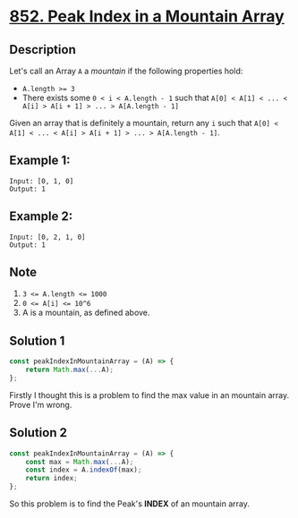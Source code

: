 # [852. Peak Index in a Mountain Array](https://leetcode.com/problems/peak-index-in-a-mountain-array/description/)

## Description
Let's call an Array `A` a *mountain* if the following properties hold:  
- `A.length >= 3`
- There exists some `0 < i < A.length - 1` such that `A[0] < A[1] < ... < A[i] > A[i + 1] > ... > A[A.length - 1]`  

Given an array that is definitely a mountain, return any `i` such that `A[0] < A[1] < ... < A[i] > A[i + 1] > ... > A[A.length - 1]`.  

## Example 1:
```
Input: [0, 1, 0]
Output: 1
```

## Example 2:
```
Input: [0, 2, 1, 0]
Output: 1
```

## Note
1. `3 <= A.length <= 1000`
2. `0 <= A[i] <= 10^6`
3. A is a mountain, as defined above.

## Solution 1
```javascript
const peakIndexInMountainArray = (A) => {
	return Math.max(...A);
};
```
Firstly I thought this is a problem to find the max value in an mountain array. Prove I'm wrong.

## Solution 2
```javascript
const peakIndexInMountainArray = (A) => {
	const max = Math.max(...A);
	const index = A.indexOf(max);
	return index;
};
```
So this problem is to find the Peak's **INDEX** of an mountain array.